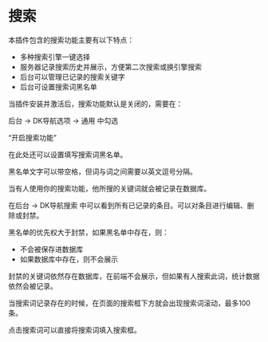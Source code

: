 # 搜索

本插件包含的搜索功能主要有以下特点：

- 多种搜索引擎一键选择
- 服务器记录搜索历史并展示，方便第二次搜索或换引擎搜索
- 后台可以管理已记录的搜索关键字
- 后台可设置搜索词黑名单

当插件安装并激活后，搜索功能默认是关闭的，需要在：

后台 -> DK导航选项 -> 通用 中勾选

“开启搜索功能”

在此处还可以设置填写搜索词黑名单。

黑名单文字可以带空格，但词与词之间需要以英文逗号分隔。



当有人使用你的搜索功能，他所搜的关键词就会被记录在数据库。

在后台  -> DK导航搜索 中可以看到所有已记录的条目。可以对条目进行编辑、删除或封禁。

黑名单的优先权大于封禁，如果黑名单中存在，则：

- 不会被保存进数据库
- 如果数据库中存在，则不会展示

封禁的关键词依然存在数据库，在前端不会展示，但如果有人搜索此词，统计数据依然会被记录。



当搜索词记录存在的时候，在页面的搜索框下方就会出现搜索词滚动，最多100条。

点击搜索词可以直接将搜索词填入搜索框。